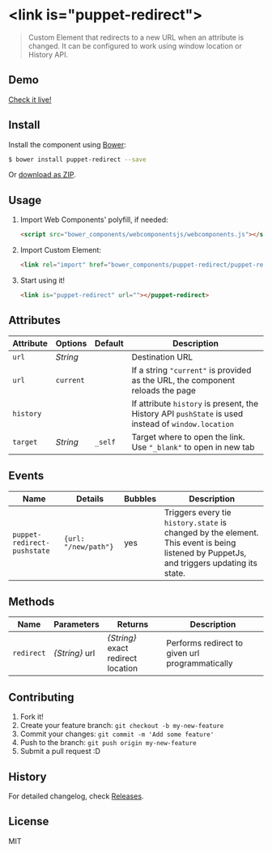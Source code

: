 # &lt;link is="puppet-redirect"&gt;

> Custom Element that redirects to a new URL when an attribute is changed. It can be configured to work using window location or History API.

## Demo

[Check it live!](http://PuppetJs.github.io/puppet-redirect)

## Install

Install the component using [Bower](http://bower.io/):

```sh
$ bower install puppet-redirect --save
```

Or [download as ZIP](https://github.com/PuppetJs/puppet-redirect/archive/master.zip).

## Usage

1. Import Web Components' polyfill, if needed:

    ```html
    <script src="bower_components/webcomponentsjs/webcomponents.js"></script>
    ```

2. Import Custom Element:

    ```html
    <link rel="import" href="bower_components/puppet-redirect/puppet-redirect.html">
    ```

3. Start using it!

    ```html
    <link is="puppet-redirect" url=""></puppet-redirect>
    ```

## Attributes

Attribute      | Options            | Default  | Description
---            | ---                | ---      | ---
`url`          | *String*           |          | Destination URL
`url`          | `current`          |          | If a string `"current"` is provided as the URL, the component reloads the page
`history`      |                    |          | If attribute `history` is present, the History API `pushState` is used instead of `window.location`
`target`       | *String*           | `_self`  | Target where to open the link. Use `"_blank"` to open in new tab

## Events

Name                       | Details             | Bubbles  | Description
---                        | ---                 | ---      | ---
`puppet-redirect-pushstate`| `{url: "/new/path"}` |   yes    | Triggers every tie `history.state` is changed by the element. This event is being listened by PuppetJs, and triggers updating its state.

## Methods

Name       | Parameters     | Returns                            | Description
---        | ---            | ---                                | ---
`redirect` | _{String}_ url | _{String}_ exact redirect location | Performs redirect to given url programmatically

## Contributing

1. Fork it!
2. Create your feature branch: `git checkout -b my-new-feature`
3. Commit your changes: `git commit -m 'Add some feature'`
4. Push to the branch: `git push origin my-new-feature`
5. Submit a pull request :D

## History

For detailed changelog, check [Releases](https://github.com/PuppetJs/redirect/releases).

## License

MIT
